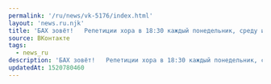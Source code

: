 ```yaml
---
permalink: '/ru/news/vk-5176/index.html'
layout: 'news.ru.njk'
title: 'БАХ зовёт!   Репетиции хора в 18:30 каждый понедельник, среду и четверг. Чтобы вступить в наши …'
source: ВКонтакте
tags:
  - news_ru
description: 'БАХ зовёт!   Репетиции хора в 18:30 каждый понедельник, среду и четверг. Чтобы вступить в наши …'
updatedAt: 1520780460
---
```

